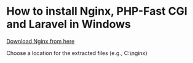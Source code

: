 # How to install Nginx, PHP-Fast CGI and Laravel in Windows

[Download Nginx from here ](http://nginx.org/en/download.html)

Choose a location for the extracted files (e.g., C:\nginx)

